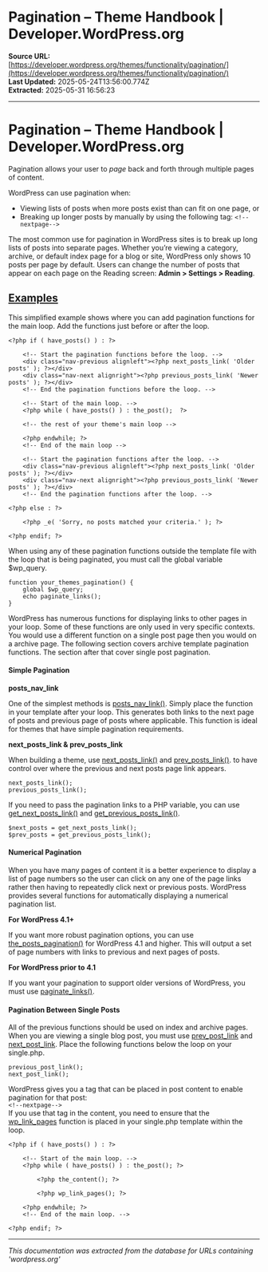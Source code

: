 # Pagination – Theme Handbook | Developer.WordPress.org

**Source URL:** [https://developer.wordpress.org/themes/functionality/pagination/](https://developer.wordpress.org/themes/functionality/pagination/)  
**Last Updated:** 2025-05-24T13:56:00.774Z  
**Extracted:** 2025-05-31 16:56:23

---

# Pagination – Theme Handbook | Developer.WordPress.org

Pagination allows your user to _page_ back and forth through multiple pages of content.

WordPress can use pagination when:

*   Viewing lists of posts when more posts exist than can fit on one page, or
*   Breaking up longer posts by manually by using the following tag: `<!--nextpage-->`

The most common use for pagination in WordPress sites is to break up long lists of posts into separate pages. Whether you’re viewing a category, archive, or default index page for a blog or site, WordPress only shows 10 posts per page by default. Users can change the number of posts that appear on each page on the Reading screen: **Admin > Settings > Reading**.

## [Examples](#examples)

This simplified example shows where you can add pagination functions for the main loop. Add the functions just before or after the loop.

```
<?php if ( have_posts() ) : ?>

    <!-- Start the pagination functions before the loop. -->
    <div class="nav-previous alignleft"><?php next_posts_link( 'Older posts' ); ?></div>
    <div class="nav-next alignright"><?php previous_posts_link( 'Newer posts' ); ?></div>
    <!-- End the pagination functions before the loop. -->

	<!-- Start of the main loop. -->
	<?php while ( have_posts() ) : the_post();  ?>

	<!-- the rest of your theme's main loop -->

    <?php endwhile; ?>
    <!-- End of the main loop -->

    <!-- Start the pagination functions after the loop. -->
    <div class="nav-previous alignleft"><?php next_posts_link( 'Older posts' ); ?></div>
    <div class="nav-next alignright"><?php previous_posts_link( 'Newer posts' ); ?></div>
    <!-- End the pagination functions after the loop. -->

<?php else : ?>

	<?php _e( 'Sorry, no posts matched your criteria.' ); ?>

<?php endif; ?>
```

When using any of these pagination functions outside the template file with the loop that is being paginated, you must call the global variable $wp\_query.

```
function your_themes_pagination() {
	global $wp_query;
	echo paginate_links();
}
```

WordPress has numerous functions for displaying links to other pages in your loop. Some of these functions are only used in very specific contexts. You would use a different function on a single post page then you would on a archive page. The following section covers archive template pagination functions. The section after that cover single post pagination.

#### Simple Pagination

**posts\_nav\_link**

One of the simplest methods is [posts\_nav\_link()](https://developer.wordpress.org/reference/functions/posts_nav_link/). Simply place the function in your template after your loop. This generates both links to the next page of posts and previous page of posts where applicable. This function is ideal for themes that have simple pagination requirements.

**next\_posts\_link & prev\_posts\_link**

When building a theme, use [next\_posts\_link()](https://developer.wordpress.org/reference/functions/next_posts_link/) and [prev\_posts\_link()](https://developer.wordpress.org/reference/functions/previous_posts_link/). to have control over where the previous and next posts page link appears.

```
next_posts_link();
previous_posts_link();
```

If you need to pass the pagination links to a PHP variable, you can use [get\_next\_posts\_link()](https://developer.wordpress.org/reference/functions/get_next_posts_link/) and [get\_previous\_posts\_link()](https://developer.wordpress.org/reference/functions/get_previous_posts_link/).

```
$next_posts = get_next_posts_link();
$prev_posts = get_previous_posts_link();
```

#### Numerical Pagination

When you have many pages of content it is a better experience to display a list of page numbers so the user can click on any one of the page links rather then having to repeatedly click next or previous posts. WordPress provides several functions for automatically displaying a numerical pagination list.

**For WordPress 4.1+**

If you want more robust pagination options, you can use [the\_posts\_pagination()](https://developer.wordpress.org/reference/functions/the_posts_pagination/) for WordPress 4.1 and higher. This will output a set of page numbers with links to previous and next pages of posts.

**For WordPress prior to 4.1**

If you want your pagination to support older versions of WordPress, you must use [paginate\_links()](https://developer.wordpress.org/reference/functions/paginate_links/).

#### Pagination Between Single Posts

All of the previous functions should be used on index and archive pages. When you are viewing a single blog post, you must use [prev\_post\_link](https://developer.wordpress.org/reference/functions/previous_post_link/) and [next\_post\_link](https://developer.wordpress.org/reference/functions/next_post_link/). Place the following functions below the loop on your single.php.

```
previous_post_link();
next_post_link();
```

WordPress gives you a tag that can be placed in post content to enable pagination for that post:  
`<!--nextpage-->`  
If you use that tag in the content, you need to ensure that the [wp\_link\_pages](https://developer.wordpress.org/reference/functions/wp_link_pages/) function is placed in your single.php template within the loop.

```
<?php if ( have_posts() ) : ?>

	<!-- Start of the main loop. -->
	<?php while ( have_posts() ) : the_post(); ?>

		<?php the_content(); ?>

		<?php wp_link_pages(); ?>

	<?php endwhile; ?>
	<!-- End of the main loop. -->

<?php endif; ?>
```

---

*This documentation was extracted from the database for URLs containing 'wordpress.org'*
